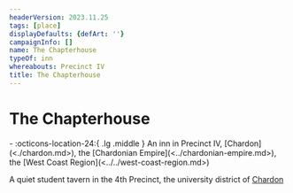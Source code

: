 ```yaml
---
headerVersion: 2023.11.25
tags: [place]
displayDefaults: {defArt: ''}
campaignInfo: []
name: The Chapterhouse
typeOf: inn
whereabouts: Precinct IV
title: The Chapterhouse
---
```

# The Chapterhouse
<div class="grid cards ext-narrow-margin ext-one-column" markdown>
-    :octicons-location-24:{ .lg .middle } An inn in Precinct IV, [Chardon](<./chardon.md>), the [Chardonian Empire](<../chardonian-empire.md>), the [West Coast Region](<../../west-coast-region.md>)  
</div>


A quiet student tavern in the 4th Precinct, the university district of [Chardon](<./chardon.md>)

